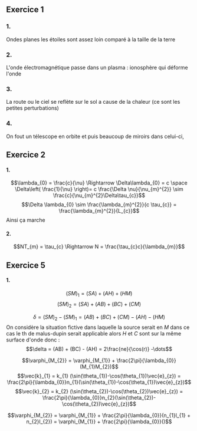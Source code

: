 ## Exercice 1
### 1.
Ondes planes les étoiles sont assez loin comparé à la taille de la terre

### 2.
L'onde électromagnétique passe dans un plasma : ionosphère qui déforme l'onde

### 3.
La route ou le ciel se reflète sur le sol a cause de la chaleur (ce sont les petites perturbations)

### 4.
On fout un télescope en orbite et puis beaucoup de miroirs dans celui-ci, 


## Exercice 2
#### 1.
$$\lambda_{0} = \frac{c}{\nu} \Rightarrow \Delta\lambda_{0} = c \space \Delta\left(  \frac{1}{\nu} \right)= c \frac{\Delta \nu}{\nu_{m}^{2}} \sim \frac{c}{\nu_{m}^{2}\Delta\tau_{c}}$$
$$\Delta \lambda_{0} \sim \frac{\lambda_{m}^{2}}{c \tau_{c}} = \frac{\lambda_{m}^{2}}{L_{c}}$$
Ainsi ça marche 

#### 2.
$$NT_{m} = \tau_{c} \Rightarrow N = \frac{\tau_{c}c}{\lambda_{m}}$$





## Exercice 5
#### 1.
$$(SM)_{1} = (SA) + (AH)+ (HM)$$
$$(SM)_{2} = (SA) + (AB) + (BC) + (CM)$$

$$\delta = (SM)_{2} - (SM)_{1} = (AB) + (BC) + (CM) - (AH) - (HM)$$
On considère la situation fictive dans laquelle la source serait en $M$ dans ce cas le th de malus-dupin serait applicable alors $H$ et $C$ sont sur la même surface d'onde donc : 
$$\delta = (AB) + (BC) - (AH) = 2\frac{ne}{\cos(r)} -\dots$$

$$\varphi_{M_{2}} =  \varphi_{M_{1}} +  \frac{2\pi}{\lambda_{0}}(M_{1}M_{2})$$
$$\vec{k}_{1} = k_{1} (\sin(\theta_{1})-\cos(\theta_{1})\vec{e}_{z}) = \frac{2\pi}{\lambda_{0}}n_{1}(\sin(\theta_{1})-\cos(\theta_{1})\vec{e}_{z})$$
$$\vec{k}_{2} = k_{2} (\sin(\theta_{2})-\cos(\theta_{2})\vec{e}_{z}) = \frac{2\pi}{\lambda_{0}}n_{2}(\sin(\theta_{2})-\cos(\theta_{2})\vec{e}_{z})$$

$$\varphi_{M_{2}} = \varphi_{M_{1}} + \frac{2\pi}{\lambda_{0}}(n_{1}l_{1} + n_{2}l_{2}) = \varphi_{M_{1}} + \frac{2\pi}{\lambda_{0}}()$$
